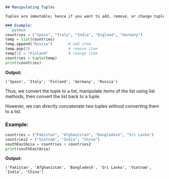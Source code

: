 ```markdown
## Manipulating Tuples

Tuples are immutable; hence if you want to add, remove, or change tuple items, you must first convert the tuple to a list. Then, perform operations on that list and convert it back to a tuple.

### Example:
```python
countries = ("Spain", "Italy", "India", "England", "Germany")
temp = list(countries)
temp.append("Russia")       # add item 
temp.pop(3)                 # remove item
temp[2] = "Finland"         # change item
countries = tuple(temp)
print(countries)
```

**Output:**
```
('Spain', 'Italy', 'Finland', 'Germany', 'Russia')
```

Thus, we convert the tuple to a list, manipulate items of the list using list methods, then convert the list back to a tuple.

However, we can directly concatenate two tuples without converting them to a list.

### Example:
```python
countries = ("Pakistan", "Afghanistan", "Bangladesh", "Sri Lanka")
countries2 = ("Vietnam", "India", "China")
southEastAsia = countries + countries2
print(southEastAsia)
```

**Output:**
```
('Pakistan', 'Afghanistan', 'Bangladesh', 'Sri Lanka', 'Vietnam', 'India', 'China')
```
```